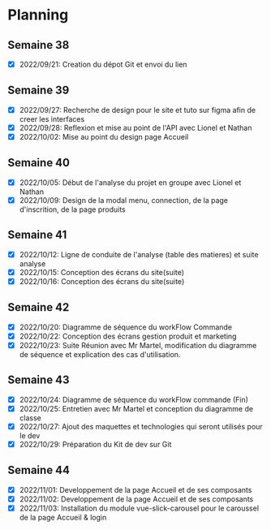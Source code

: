 # Planning

## Semaine 38

- [x] 2022/09/21: Creation du dépot Git et envoi du lien

## Semaine 39

- [x] 2022/09/27: Recherche de design pour le site et tuto sur figma afin de creer les interfaces
- [x] 2022/09/28: Reflexion et mise au point de l'API avec Lionel et Nathan
- [x] 2022/10/02: Mise au point du design page Accueil

## Semaine 40

- [x] 2022/10/05: Début de l'analyse du projet en groupe avec Lionel et Nathan
- [x] 2022/10/09: Design de la modal menu, connection, de la page d'inscrition, de la page produits

## Semaine 41

- [x] 2022/10/12: Ligne de conduite de l'analyse (table des matieres) et suite analyse
- [x] 2022/10/15: Conception des écrans du site(suite)
- [x] 2022/10/16: Conception des écrans du site(suite)

## Semaine 42

- [x] 2022/10/20: Diagramme de séquence du workFlow Commande
- [x] 2022/10/22: Conception des écrans gestion produit et marketing
- [x] 2022/10/23: Suite Réunion avec Mr Martel, modification du diagramme de séquence et explication des cas d'utilisation.

## Semaine 43

- [x] 2022/10/24: Diagramme de séquence du workFlow commande (Fin)
- [x] 2022/10/25: Entretien avec Mr Martel et conception du diagramme de classe
- [x] 2022/10/27: Ajout des maquettes et technologies qui seront utilisés pour le dev
- [x] 2022/10/29: Préparation du Kit de dev sur Git

## Semaine 44

- [x] 2022/11/01: Developpement de la page Accueil et de ses composants
- [x] 2022/11/02: Developpement de la page Accueil et de ses composants
- [x] 2022/11/03: Installation du module vue-slick-carousel pour le caroussel de la page Accueil & login
